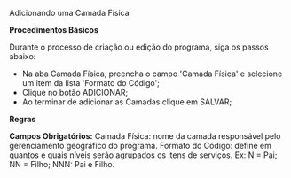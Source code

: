 Adicionando uma Camada Física

<b>Procedimentos Básicos</b>
    
 Durante o processo de criação ou edição do programa, siga os passos abaixo:
 
* Na aba Camada Física, preencha o campo 'Camada Física' e selecione um item da lista
  'Formato do Código';
* Clique no botão ADICIONAR;
* Ao terminar de adicionar as Camadas clique em SALVAR; 

<b>Regras</b>

<b>Campos Obrigatórios:</b>
 Camada Física: nome da camada responsável pelo gerenciamento geográfico do programa.
 Formato do Código: define em quantos e quais níveis serão agrupados os itens de serviços.
    Ex: N = Pai; NN = Filho; NNN: Pai e Filho.

